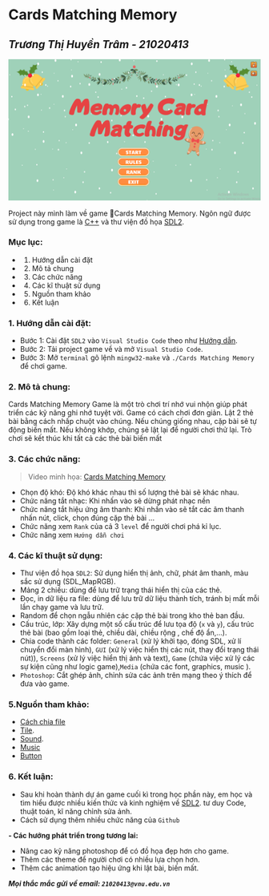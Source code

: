 # Cards Matching Memory
_Trương Thị Huyền Trâm - 21020413_
--------------------------
![](preview/startscreen.png)

Project này mình làm về game Cards Matching Memory. Ngôn ngữ được sử dụng trong game là [C++](https://vi.wikipedia.org/wiki/C%2B%2B) và thư viện đồ họa [SDL2](https://www.libsdl.org/).
### Mục lục:
- 1. Hướng dẫn cài đặt
- 2. Mô tả chung
- 3. Các chức năng
- 4. Các kĩ thuật sử dụng
- 5. Nguồn tham khảo
- 6. Kết luận
### 1. Hướng dẫn cài đặt:
 
- Bước 1: Cài đặt `SDL2` vào `Visual Studio Code` theo như [Hướng dẫn](https://www.youtube.com/watch?v=Zdg6aaBTctw&t=449s).
- Bước 2: Tải project game về và mở `Visual Studio Code`.
- Bước 3: Mở `terminal` gõ lệnh `mingw32-make` và `./Cards Matching Memory` để chơi game.
 
### 2. Mô tả chung:

Cards Matching Memory Game là một trò chơi trí nhớ vui nhộn giúp phát triển các kỹ năng ghi nhớ tuyệt vời. Game có cách chơi đơn giản. Lật 2 thẻ bài bằng cách nhấp chuột vào chúng. Nếu chúng giống nhau, cặp bài sẽ tự động biến mất. Nếu không khớp, chúng sẽ lật lại để người chơi thử lại. Trò chơi sẽ kết thúc khi tất cả các thẻ bài biến mất

### 3. Các chức năng:
> Video minh họa: 
> [Cards Matching Memory](https://youtu.be/jizBajwnTh8)
- Chọn độ khó: Độ khó khác nhau thì số lượng thẻ bài sẽ khác nhau. 
- Chức năng tắt nhạc: Khi nhấn vào sẽ dừng phát nhạc nền
- Chức năng tắt hiệu ứng âm thanh: Khi nhấn vào sẽ tắt các âm thanh nhấn nút, click, chọn đúng cặp thẻ bài ...
- Chức năng xem `Rank` của cả 3 `level` để người chơi phá kỉ lục.
- Chức năng xem `Hướng dẫn chơi` 
### 4. Các kĩ thuật sử dụng:
- Thư viện đồ họa `SDL2`: Sử dụng hiển thị ảnh, chữ, phát âm thanh, màu sắc sử dụng (SDL_MapRGB). 
- Mảng 2 chiều: dùng để lưu trữ trạng thái hiển thị của các thẻ.
- Đọc, in dữ liệu ra file: dùng để lưu trữ dữ liệu thành tích, tránh bị mất mỗi lần chạy game và lưu trữ.
- Random để chọn ngẫu nhiên các cặp thẻ bài trong kho thẻ ban đầu.
- Cấu trúc, lớp: Xây dựng một số cấu trúc để lưu tọa độ (`x` và `y`), cấu trúc thẻ bài (bao gồm loại thẻ, chiều dài, chiều rộng , chế độ ẩn,...).
- Chia code thành các folder: `General` (xử lý khởi tạo, đóng SDL, xử lí chuyển đổi màn hình), `GUI` (xử lý việc hiển thị các nút, thay đổi trạng thái nút)), `Screens` (xử lý việc hiển thị ảnh và text), `Game` (chứa việc xử lý các sự kiện cũng như logic game),`Media` (chứa các font, graphics, music ).
- `Photoshop`: Cắt ghép ảnh, chỉnh sửa các ảnh trên mạng theo ý thích để đưa vào game.
### 5.Nguồn tham khảo:
- [Cách chia file](https://github.com/TycheBooker/Memory-CPP)
- [Tile](https://www.canva.com/design/DAFBKUDh83Y/uGGmdZePS6EaX75g4i4_PA/view?utm_content=DAFBKUDh83Y&utm_campaign=designshare&utm_medium=link2&utm_source=sharebutton).
- [Sound](https://www.zapsplat.com/).
- [Music](https://www.fesliyanstudios.com/)
- [Button](https://wenrexa.itch.io/uimobile-free)
### 6. Kết luận:
- Sau khi hoàn thành dự án game cuối kì trong học phần này, em học và tìm hiểu được nhiều kiến thức và kinh nghiệm về [SDL2](https://lazyfoo.net/tutorials/SDL/).
tư duy Code, thuật toán, kĩ năng chỉnh sửa ảnh.
- Cách sử dụng thêm nhiều chức năng của `Github`
 


**- Các hướng phát triển trong tương lai:**
 
- Nâng cao kỹ năng photoshop để có đồ họa đẹp hơn cho game.
- Thêm các theme để người chơi có nhiều lựa chọn hơn. 
- Thêm các animation tạo hiệu ứng khi lật bài, biến mất.

***Mọi thắc mắc gửi về email: `21020413@vnu.edu.vn`***
